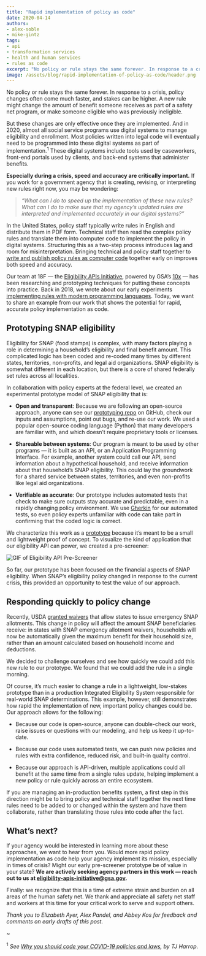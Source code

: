 ```yaml
---
title: "Rapid implementation of policy as code"
date: 2020-04-14
authors:
- alex-soble
- mike-gintz
tags:
- api
- transformation services
- health and human services
- rules as code
excerpt: "No policy or rule stays the same forever. In response to a crisis, policy changes often come much faster, and stakes can be higher."
image: /assets/blog/rapid-implementation-of-policy-as-code/header.png
---
```


No policy or rule stays the same forever. In response to a crisis, policy changes often come much faster, and stakes can be higher. A new rule might change the amount of benefit someone receives as part of a safety net program, or make someone eligible who was previously ineligible.

But these changes are only effective once they are implemented. And in 2020, almost all social service programs use digital systems to manage eligibility and enrollment. Most policies written into legal code will eventually need to be programmed into these digital systems as part of implementation.<sup>1</sup> These digital systems include tools used by caseworkers, front-end portals used by clients, and back-end systems that administer benefits.

**Especially during a crisis, speed and accuracy are critically important.** If you work for a government agency that is creating, revising, or interpreting new rules right now, you may be wondering:

> *“What can I do to speed up the implementation of these new rules? What can I do to make sure that my agency’s updated rules are interpreted and implemented accurately in our digital systems?”*

In the United States, policy staff typically write rules in English and distribute them in PDF form. Technical staff then read the complex policy rules and translate them into computer code to implement the policy in digital systems. Structuring this as a two-step process introduces lag and room for misinterpretation. Bringing technical and policy staff together to [write and publish policy rules as computer code](https://18f.gsa.gov/2018/10/16/exploring-a-new-way-to-make-eligibility-rules-easier-to-implement/) together early on improves both speed and accuracy.

Our team at 18F — the [Eligibility APIs Initiative](https://github.com/18F/eligibility-rules-service/blob/master/README.md), powered by GSA’s [10x](https://10x.gsa.gov/) — has been researching and prototyping techniques for putting these concepts into practice. Back in 2018, we wrote about our early experiments [implementing rules with modern programming languages](https://18f.gsa.gov/2018/10/09/implementing-rules-without-rules-engines/). Today, we want to share an example from our work that shows the potential for rapid, accurate policy implementation as code.

## Prototyping SNAP eligibility

Eligibility for SNAP (food stamps) is complex, with many factors playing a role in determining a household’s eligibility and final benefit amount. This complicated logic has been coded and re-coded many times by different states, territories, non-profits, and legal aid organizations. SNAP eligibility is somewhat different in each location, but there is a core of shared federally set rules across all localities.

In collaboration with policy experts at the federal level, we created an experimental prototype model of SNAP eligibility that is:

* **Open and transparent**: Because we are following an open-source approach, anyone can see our [prototyping repo](https://github.com/18F/snap-api-prototype) on GitHub, check our inputs and assumptions, point out bugs, and re-use our work. We used a popular open-source coding language (Python) that many developers are familiar with, and which doesn’t require proprietary tools or licenses.

* **Shareable between systems**: Our program is meant to be used by other programs — it is built as an API, or an Application Programming Interface. For example, another system could call our API, send information about a hypothetical household, and receive information about that household’s SNAP eligibility. This could lay the groundwork for a shared service between states, territories, and even non-profits like legal aid organizations.

* **Verifiable as accurate**: Our prototype includes automated tests that check to make sure outputs stay accurate and predictable, even in a rapidly changing policy environment. We use [Gherkin](https://docs.behat.org/en/v2.5/guides/1.gherkin.html) for our automated tests, so even policy experts unfamiliar with code can take part in confirming that the coded logic is correct.

We characterize this work as a [prototype](https://18f.gsa.gov/2018/01/30/getting-prepared-to-prototype/) because it’s meant to be a small and lightweight proof of concept. To visualize the kind of application that our eligibility API can power, we created a pre-screener:

![GIF of Eligibility API Pre-Screener]({{site.baseurl}}/assets/blog/rapid-implementation-of-policy-as-code/prescreener-gif.gif)

So far, our prototype has been focused on the financial aspects of SNAP eligibility. When SNAP’s eligibility policy changed in response to the current crisis, this provided an opportunity to test the value of our approach.

## Responding quickly to policy change

Recently, USDA [granted waivers](https://www.fns.usda.gov/disaster/pandemic/snap-emergency-allotments) that allow states to issue emergency SNAP allotments. This change in policy will affect the amount SNAP beneficiaries receive: in states with SNAP emergency allotment waivers, households will now be automatically given the maximum benefit for their household size, rather than an amount calculated based on household income and deductions.

We decided to challenge ourselves and see how quickly we could add this new rule to our prototype. We found that we could add the rule in a single morning.

Of course, it’s much easier to change a rule in a lightweight, low-stakes prototype than in a production Integrated Eligibility System responsible for real-world SNAP determinations. This example, however, still demonstrates how rapid the implementation of new, important policy changes could be. Our approach allows for the following:

* Because our code is open-source, anyone can double-check our work, raise issues or questions with our modeling, and help us keep it up-to-date.

* Because our code uses automated tests, we can push new policies and rules with extra confidence, reduced risk, and built-in quality control.

* Because our approach is API-driven, multiple applications could all benefit at the same time from a single rules update, helping implement a new policy or rule quickly across an entire ecosystem.

If you are managing an in-production benefits system, a first step in this direction might be to bring policy and technical staff together the next time rules need to be added to or changed within the system and have them collaborate, rather than translating those rules into code after the fact.

## What’s next?

If your agency would be interested in learning more about these approaches, we want to hear from you. Would more rapid policy implementation as code help your agency implement its mission, especially in times of crisis? Might our early pre-screener prototype be of value in your state? **We are actively seeking agency partners in this work — reach out to us at [eligibility-apis-initiative@gsa.gov](mailto:eligibility-apis-initiative@gsa.gov).**

Finally: we recognize that this is a time of extreme strain and burden on all areas of the human safety net. We thank and appreciate all safety net staff and workers at this time for your critical work to serve and support others.

*Thank you to Elizabeth Ayer, Alex Pandel, and Abbey Kos for feedback and comments on early drafts of this post.*

~

<sup>1</sup> *See [Why you should code your COVID-19 policies and laws](https://medium.com/@tjharrop/why-you-should-code-your-covid-19-policies-and-laws-ea2d7c423d29), by TJ Harrop.*

<br/>
<br/>
